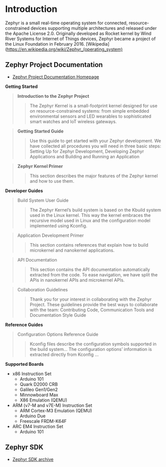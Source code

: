 # Introduction

Zephyr is a small real-time operating system for connected, resource-constrained devices supporting multiple architectures and released under the Apache License 2.0. Originally developed as Rocket kernel by Wind River Systems for Internet of Things devices, Zephyr became a project of the Linux Foundation in February 2016. [Wikipedia](https://en.wikipedia.org/wiki/Zephyr_(operating_system)

## Zephyr Project Documentation

- [Zephyr Project Documentation Homepage](https://www.zephyrproject.org/doc/index.html)

__Getting Started__

> __Introduction to the Zephyr Project__
> > The Zephyr Kernel is a small-footprint kernel designed for use on resource-constrained systems: from simple embedded environmental sensors and LED wearables to sophisticated smart watches and IoT wireless gateways.

> __Getting Started Guide__ 
> > Use this guide to get started with your Zephyr development. We have collected all procedures you will need in three basic steps: Setting Up for Zephyr Development, Developing Zephyr Applications and Building and Running an Application

> __Zephyr Kernel Primer__ 
> > This section describes the major features of the Zephyr kernel and how to use them.

__Developer Guides__

> Build System User Guide
> > The Zephyr Kernel’s build system is based on the Kbuild system used in the Linux kernel. This way the kernel embraces the recursive model used in Linux and the configuration model implemented using Kconfig.

> Application Development Primer
> > This section contains references that explain how to build microkernel and nanokernel applications.

> API Documentation
> > This section contains the API documentation automatically extracted from the code. To ease navigation, we have split the APis in nanokernel APIs and microkernel APIs.

> Collaboration Guidelines
> > Thank you for your interest in collaborating with the Zephyr Project. These guidelines provide the best ways to collaborate with the team: Contributing Code, Communication Tools and Documentation Style Guide

__Reference Guides__

> Configuration Options Reference Guide
> > Kconfig files describe the configuration symbols supported in the build system... The configuration options’ information is extracted directly from Kconfig ...

__Supported Boards__

- x86 Instruction Set
  - Arduino 101
  - Quark D2000 CRB
  - Galileo Gen1/Gen2
  - Minnowboard Max
  - X86 Emulation (QEMU) 
- ARM (v7-M and v7E-M) Instruction Set
  - ARM Cortex-M3 Emulation (QEMU)
  - Arduino Due
  - Freescale FRDM-K64F
- ARC EM4 Instruction Set
  - Arduino 101 

## Zephyr SDK

- [Zephyr SDK archive](https://nexus.zephyrproject.org/content/repositories/releases/org/zephyrproject/zephyr-sdk/)

